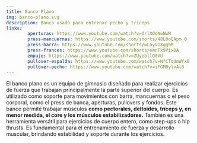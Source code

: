 ```yaml
---
title: Banco Plano
img: banco-plano.svg
description: Banco usado para entrenar pecho y triceps
links:
        aperturas: https://www.youtube.com/watch?v=OrlXQdNwNwM
        press-mancuernas: https://www.youtube.com/shorts/48L0oQApm_0
        press-barra: https://www.youtube.com/shorts/wLayV1XggbM
        press-frances: https://www.youtube.com/shorts/emnTk9VixDA
        empuje: https://www.youtube.com/watch?v=ZUyebllQ0VU
        pullover-espalda: https://www.youtube.com/watch?v=NfCTdUmWYx0
        pullover-pecho: https://www.youtube.com/watch?v=iFGM0ylvAl8
---
```

El banco plano es un equipo de gimnasio diseñado para realizar ejercicios de fuerza que trabajan principalmente la parte superior del cuerpo. Es utilizado como soporte para movimientos con barra, mancuernas o el peso corporal, como el press de banca, aperturas, pullovers y fondos. Este banco permite trabajar músculos **como pectorales, deltoides, tríceps y, en menor medida, el core y los músculos estabilizadores.** También es una herramienta versátil para ejercicios de cuerpo entero, como step-ups o hip thrusts. Es fundamental para el entrenamiento de fuerza y desarrollo muscular, brindando estabilidad y soporte durante los ejercicios.